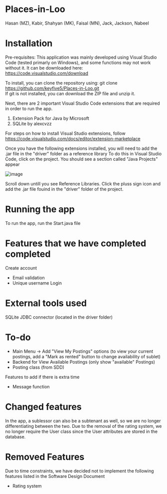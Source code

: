 # Places-in-Loo
Hasan (MZ), Kabir, Shahyan (MK), Faisal (MN), Jack, Jackson, Nabeel

# Installation
Pre-requisites:
This application was mainly developed using Visual Studio Code (tested primarly on Windows), and some functions may not work without it.
It can be downloaded here: https://code.visualstudio.com/download

To install, you can clone the repository using: git clone https://github.com/keyfive5/Places-in-Loo.git 
<br>
If git is not installed, you can download the ZIP file and unzip it.

Next, there are 2 important Visual Studio Code extensions that are required in order to run the app.
  1. Extension Pack for Java by Microsoft
  2. SQLite by alexcvzz
 
 For steps on how to install Visual Studio extensions, follow https://code.visualstudio.com/docs/editor/extension-marketplace
 
Once you have the following extensions installed, you will need to add the .jar file in the "driver" folder as a reference library
To do this in Visual Studio Code, click on the project. You should see a section called "Java Projects" appear

![image](https://user-images.githubusercontent.com/53016334/181165663-a4de7066-f89b-40d1-9529-6400facd50dd.png)


Scroll down untill you see Reference Libraries. Click the pluss sign icon and add the .jar file fouind in the "driver" folder of the project.

# Running the app
To run the app, run the Start.java file

# Features that we have completed completed
Create account
  - Email validation
  - Unique username
Login 

# External tools used
SQLite JDBC connector (located in the driver folder)

# To-do
- Main Menu -> Add "View My Postings" options (to view your current postings, add a "Mark as rented" button to change availability of sublet)
- Backend for View Available Postings (only show "available" Postings)
- Posting class (from SDD)

Features to add if there is extra time
- Message function

# Changed features
In the app, a sublessor can also be a subtenant as well, so we are no longer differentiating between the two.
Due to the removal of the rating system, we no longer require the User class since the User attributes are stored in the database.

# Removed Features
Due to time constraints, we have decided not to implement the following features listed in the Software Design Document
- Rating system
